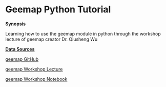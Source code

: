 # Geemap Python Tutorial

**<u>Synopsis</u>**

Learning how to use the geemap module in python through the workshop lecture of geemap creator Dr. Qiusheng Wu

**<u>Data Sources</u>**

[geemap GitHub](https://github.com/giswqs/geemap)

[geemap Workshop Lecture](https://www.youtube.com/watch?v=wGjpjh9IQ5I)

[geemap Workshop Notebook](https://geemap.org/workshops/GeoPython_2021/)